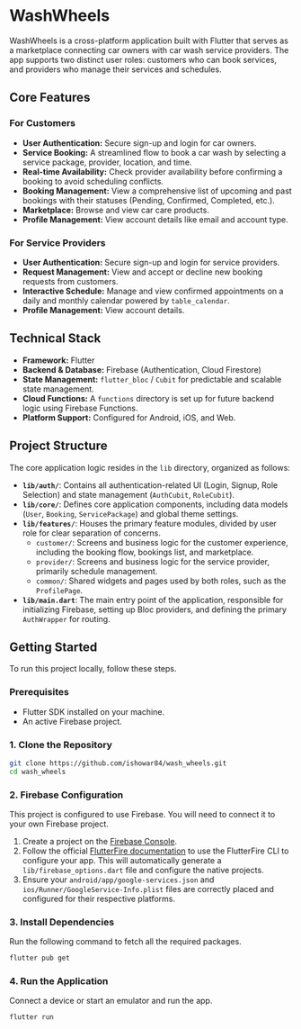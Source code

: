 # WashWheels

WashWheels is a cross-platform application built with Flutter that serves as a marketplace connecting car owners with car wash service providers. The app supports two distinct user roles: customers who can book services, and providers who manage their services and schedules.

## Core Features

### For Customers
-   **User Authentication:** Secure sign-up and login for car owners.
-   **Service Booking:** A streamlined flow to book a car wash by selecting a service package, provider, location, and time.
-   **Real-time Availability:** Check provider availability before confirming a booking to avoid scheduling conflicts.
-   **Booking Management:** View a comprehensive list of upcoming and past bookings with their statuses (Pending, Confirmed, Completed, etc.).
-   **Marketplace:** Browse and view car care products.
-   **Profile Management:** View account details like email and account type.

### For Service Providers
-   **User Authentication:** Secure sign-up and login for service providers.
-   **Request Management:** View and accept or decline new booking requests from customers.
-   **Interactive Schedule:** Manage and view confirmed appointments on a daily and monthly calendar powered by `table_calendar`.
-   **Profile Management:** View account details.

## Technical Stack

-   **Framework:** Flutter
-   **Backend & Database:** Firebase (Authentication, Cloud Firestore)
-   **State Management:** `flutter_bloc` / `Cubit` for predictable and scalable state management.
-   **Cloud Functions:** A `functions` directory is set up for future backend logic using Firebase Functions.
-   **Platform Support:** Configured for Android, iOS, and Web.

## Project Structure
The core application logic resides in the `lib` directory, organized as follows:

-   **`lib/auth/`**: Contains all authentication-related UI (Login, Signup, Role Selection) and state management (`AuthCubit`, `RoleCubit`).
-   **`lib/core/`**: Defines core application components, including data models (`User`, `Booking`, `ServicePackage`) and global theme settings.
-   **`lib/features/`**: Houses the primary feature modules, divided by user role for clear separation of concerns.
    -   `customer/`: Screens and business logic for the customer experience, including the booking flow, bookings list, and marketplace.
    -   `provider/`: Screens and business logic for the service provider, primarily schedule management.
    -   `common/`: Shared widgets and pages used by both roles, such as the `ProfilePage`.
-   **`lib/main.dart`**: The main entry point of the application, responsible for initializing Firebase, setting up Bloc providers, and defining the primary `AuthWrapper` for routing.

## Getting Started

To run this project locally, follow these steps.

### Prerequisites
-   Flutter SDK installed on your machine.
-   An active Firebase project.

### 1. Clone the Repository
```bash
git clone https://github.com/ishowar84/wash_wheels.git
cd wash_wheels
```

### 2. Firebase Configuration
This project is configured to use Firebase. You will need to connect it to your own Firebase project.

1.  Create a project on the [Firebase Console](https://console.firebase.google.com/).
2.  Follow the official [FlutterFire documentation](https://firebase.flutter.dev/docs/cli) to use the FlutterFire CLI to configure your app. This will automatically generate a `lib/firebase_options.dart` file and configure the native projects.
3.  Ensure your `android/app/google-services.json` and `ios/Runner/GoogleService-Info.plist` files are correctly placed and configured for their respective platforms.

### 3. Install Dependencies
Run the following command to fetch all the required packages.
```bash
flutter pub get
```

### 4. Run the Application
Connect a device or start an emulator and run the app.
```bash
flutter run
